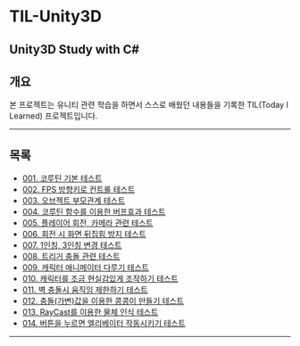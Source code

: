 # TIL-Unity3D
 Unity3D Study with C#
-----------------------------------------
## 개요

본 프로젝트는 유니티 관련 학습을 하면서 스스로 배웠던 내용들을 기록한 TIL(Today I Learned) 프로젝트입니다.

-----------------------------------------
## 목록

 - [001. 코루틴 기본 테스트](https://github.com/baedi/TIL-Unity3D/blob/master/Script/001/readme001.md)
 - [002. FPS 방향키로 컨트롤 테스트](https://github.com/baedi/TIL-Unity3D/blob/master/Script/002/readme002.md)
 - [003. 오브젝트 부모관계 테스트](https://github.com/baedi/TIL-Unity3D/blob/master/Script/003/readme003.md)
 - [004. 코루틴 함수를 이용한 버프효과 테스트](https://github.com/baedi/TIL-Unity3D/blob/master/Script/004/readme004.md)
 - [005. 플레이어 회전, 카메라 관련 테스트](https://github.com/baedi/TIL-Unity3D/blob/master/Script/005/readme005.md)
 - [006. 회전 시 화면 뒤집힘 방지 테스트](https://github.com/baedi/TIL-Unity3D/blob/master/Script/006/readme006.md)
 - [007. 1인칭, 3인칭 변경 테스트](https://github.com/baedi/TIL-Unity3D/blob/master/Script/007/readme007.md)
 - [008. 트리거 충돌 관련 테스트](https://github.com/baedi/TIL-Unity3D/blob/master/Script/008/readme008.md)
 - [009. 캐릭터 애니메이터 다루기 테스트](https://github.com/baedi/TIL-Unity3D/blob/master/Script/009/readme009.md)
 - [010. 캐릭터를 조금 현실감있게 조작하기 테스트](https://github.com/baedi/TIL-Unity3D/blob/master/Script/010/readme010.md)
 - [011. 벽 충돌시 움직임 제한하기 테스트](https://github.com/baedi/TIL-Unity3D/blob/master/Script/011/readme011.md)
 - [012. 충돌(가변)값을 이용한 콩콩이 만들기 테스트](https://github.com/baedi/TIL-Unity3D/blob/master/Script/012/readme012.md)
 - [013. RayCast를 이용한 물체 인식 테스트](https://github.com/baedi/TIL-Unity3D/blob/master/Script/013/readme013.md)
 - [014. 버튼을 누르면 엘리베이터 작동시키기 테스트](https://github.com/baedi/TIL-Unity3D/blob/master/Script/014/readme014.md)

-----------------------------------------